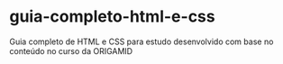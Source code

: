 # guia-completo-html-e-css
Guia completo de HTML e CSS para estudo desenvolvido com base no conteúdo no curso da ORIGAMID
